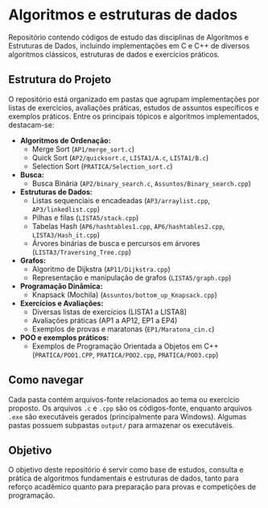 # Algoritmos e estruturas de dados

Repositório contendo códigos de estudo das disciplinas de Algoritmos e Estruturas de Dados, incluindo implementações em C e C++ de diversos algoritmos clássicos, estruturas de dados e exercícios práticos.

## Estrutura do Projeto

O repositório está organizado em pastas que agrupam implementações por listas de exercícios, avaliações práticas, estudos de assuntos específicos e exemplos práticos. Entre os principais tópicos e algoritmos implementados, destacam-se:

- **Algoritmos de Ordenação:**
	- Merge Sort (`AP1/merge_sort.c`)
	- Quick Sort (`AP2/quicksort.c`, `LISTA1/A.c`, `LISTA1/B.c`)
	- Selection Sort (`PRATICA/Selection_sort.c`)
- **Busca:**
	- Busca Binária (`AP2/binary_search.c`, `Assuntos/Binary_search.cpp`)
- **Estruturas de Dados:**
	- Listas sequenciais e encadeadas (`AP3/arraylist.cpp`, `AP3/linkedlist.cpp`)
	- Pilhas e filas (`LISTA5/stack.cpp`)
	- Tabelas Hash (`AP6/hashtables1.cpp`, `AP6/hashtables2.cpp`, `LISTA3/Hash_it.cpp`)
	- Árvores binárias de busca e percursos em árvores (`LISTA3/Traversing_Tree.cpp`)
- **Grafos:**
	- Algoritmo de Dijkstra (`AP11/Dijkstra.cpp`)
	- Representação e manipulação de grafos (`LISTA5/graph.cpp`)
- **Programação Dinâmica:**
	- Knapsack (Mochila) (`Assuntos/bottom_up_Knapsack.cpp`)
- **Exercícios e Avaliações:**
	- Diversas listas de exercícios (LISTA1 a LISTA8)
	- Avaliações práticas (AP1 a AP12, EP1 a EP4)
	- Exemplos de provas e maratonas (`EP1/Maratona_cin.c`)
- **POO e exemplos práticos:**
	- Exemplos de Programação Orientada a Objetos em C++ (`PRATICA/POO1.CPP`, `PRATICA/POO2.cpp`, `PRATICA/POO3.cpp`)

## Como navegar

Cada pasta contém arquivos-fonte relacionados ao tema ou exercício proposto. Os arquivos `.c` e `.cpp` são os códigos-fonte, enquanto arquivos `.exe` são executáveis gerados (principalmente para Windows). Algumas pastas possuem subpastas `output/` para armazenar os executáveis.

## Objetivo

O objetivo deste repositório é servir como base de estudos, consulta e prática de algoritmos fundamentais e estruturas de dados, tanto para reforço acadêmico quanto para preparação para provas e competições de programação.